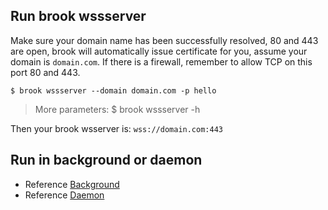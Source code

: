 ## Run brook wssserver

Make sure your domain name has been successfully resolved, 80 and 443 are open, brook will automatically issue certificate for you, assume your domain is `domain.com`. If there is a firewall, remember to allow TCP on this port 80 and 443.

```
$ brook wssserver --domain domain.com -p hello
```

> More parameters: $ brook wssserver -h

Then your brook wsserver is: `wss://domain.com:443`

## Run in background or daemon

* Reference [Background](brook-server.md)
* Reference [Daemon](joker.md)
